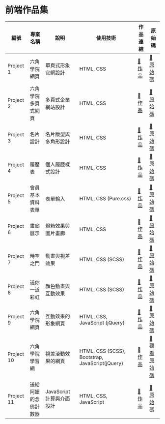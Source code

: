 # 前端作品集

| 編號 | 專案名稱 | 說明 | 使用技術 | 作品連結 | 原始碼 |
|-----|---------|-----|---------|--------|--------|
| Project 1 | 六角學院網頁 | 單頁式形象官網設計 | HTML, CSS | [🔗 作品](https://williamhsieh615.github.io/Front-end/Project1/index.html) | [🔗 原始碼](https://github.com/WilliamHsieh615/Front-end/tree/main/Project1) |
| Project 2 | 六角學院多頁式網頁 | 多頁式企業網站設計 | HTML, CSS | [🔗 作品](https://williamhsieh615.github.io/Front-end/Project2/index.html) | [🔗 原始碼](https://github.com/WilliamHsieh615/Front-end/tree/main/Project2) |
| Project 3 | 名片設計 | 名片版型與多角形設計 | HTML, CSS | [🔗 作品](https://williamhsieh615.github.io/Front-end/Project3/index.html) | [🔗 原始碼](https://github.com/WilliamHsieh615/Front-end/tree/main/Project3) |
| Project 4 | 履歷表 | 個人履歷樣式設計 | HTML, CSS | [🔗 作品](https://williamhsieh615.github.io/Front-end/Project4/index.html) | [🔗 原始碼](https://github.com/WilliamHsieh615/Front-end/tree/main/Project4) |
| Project 5 | 會員基本資料表單 | 表單輸入 | HTML, CSS (Pure.css) | [🔗 作品](https://williamhsieh615.github.io/Front-end/Project5/index.html) | [🔗 原始碼](https://github.com/WilliamHsieh615/Front-end/tree/main/Project5) |
| Project 6 | 畫廊展示 | 燈箱效果與圖片畫廊| HTML, CSS| [🔗 作品](https://williamhsieh615.github.io/Front-end/Project6/index.html) | [🔗 原始碼](https://github.com/WilliamHsieh615/Front-end/tree/main/Project6) |
| Project 7 | 時空之門 | 動畫與視差效果 | HTML, CSS (SCSS) | [🔗 作品](https://williamhsieh615.github.io/Front-end/Project7/index.html) | [🔗 原始碼](https://github.com/WilliamHsieh615/Front-end/tree/main/Project7) |
| Project 8 | 送你一道彩虹 | 顏色動畫與互動效果| HTML, CSS (SCSS)| [🔗 作品](https://williamhsieh615.github.io/Front-end/Project8/index.html) | [🔗 原始碼](https://github.com/WilliamHsieh615/Front-end/tree/main/Project8) |
| Project 9 | 六角學院網頁 | 互動效果的形象網頁 | HTML, CSS, JavaScript (jQuery)| [🔗 作品](https://williamhsieh615.github.io/Front-end/Project9/index.html) | [🔗 原始碼](https://github.com/WilliamHsieh615/Front-end/tree/main/Project9) |
| Project 10 | 六角學院學習網 | 視差滾動效果的網頁 | HTML, CSS (SCSS), Bootstrap, JavaScript(jQuery)| [🔗 作品](https://williamhsieh615.github.io/Front-end/Project10/index.html) | [🔗 觀看原始碼](https://github.com/WilliamHsieh615/Front-end/tree/main/Project10) |
| Project 11 | 送給阿嬤的念佛計數器 | JavaScript計算與介面設計 | HTML, CSS, JavaScript | [🔗 作品](https://williamhsieh615.github.io/Front-end/Project11/index.html) | [🔗 原始碼](https://github.com/WilliamHsieh615/Front-end/tree/main/Project11) |





